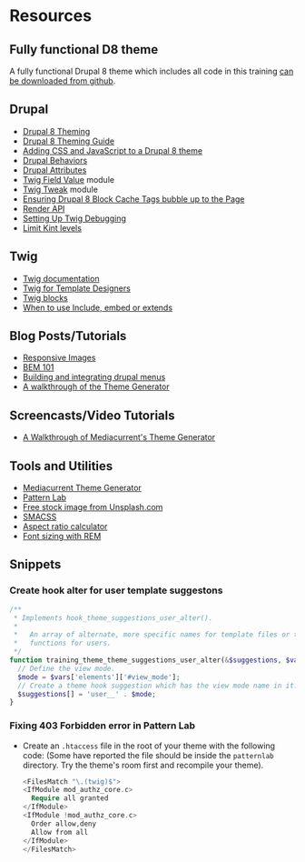 # Resources

## Fully functional D8 theme

A fully functional Drupal 8 theme which includes all code in this training [can be downloaded from github](https://github.com/mariohernandez/training).

## Drupal

* [Drupal 8 Theming](https://www.drupal.org/docs/8/theming)
* [Drupal 8 Theming Guide](https://sqndr.github.io/d8-theming-guide/index.html)
* [Adding CSS and JavaScript to a Drupal 8 theme](https://www.drupal.org/docs/8/theming/adding-stylesheets-css-and-javascript-js-to-a-drupal-8-theme)
* [Drupal Behaviors](https://sqndr.github.io/d8-theming-guide/javascript/behaviors.html)
* [Drupal Attributes](https://www.drupal.org/docs/8/theming-drupal-8/using-attributes-in-templates)
* [Twig Field Value](https://www.drupal.org/project/twig_field_value) module
* [Twig Tweak](https://www.drupal.org/project/twig_tweak) module
* [Ensuring Drupal 8 Block Cache Tags bubble up to the Page](https://www.previousnext.com.au/blog/ensuring-drupal-8-block-cache-tags-bubble-up-page)
* [Render API](https://www.drupal.org/docs/8/api/render-api)
* [Setting Up Twig Debugging](https://www.chapterthree.com/blog/drupal-8-theming-setting-up-theme-debugging)
* [Limit Kint levels](https://gist.github.com/JPustkuchen/a5f1eaeb7058856b7ef087b028ffdfeb)

## Twig

* [Twig documentation](https://twig.symfony.com/doc/3.x/)
* [Twig for Template Designers](https://twig.symfony.com/doc/2.x/templates.html)
* [Twig blocks](https://twig.symfony.com/doc/2.x/tags/extends.html)
* [When to use Include, embed or extends](https://github.com/fourkitchens/emulsify/wiki/When-to-use-include,-extends,-and-embed)

## Blog Posts/Tutorials

* [Responsive Images](https://cloudfour.com/thinks/responsive-images-101-definitions/)
* [BEM 101](https://css-tricks.com/bem-101/)
* [Building and integrating drupal menus](https://www.mediacurrent.com/blog/building-and-integrating-menu-drupal/)
* [A walkthrough of the Theme Generator](https://www.youtube.com/watch?v=cVyA2v-UwSQ&feature=youtu.be)

## Screencasts/Video Tutorials

* [A Walkthrough of Mediacurrent's Theme Generator](https://www.youtube.com/watch?v=cVyA2v-UwSQ)

## Tools and Utilities

* [Mediacurrent Theme Generator](https://github.com/mediacurrent/theme_generator_8)
* [Pattern Lab](https://patternlab.io/)
* [Free stock image from Unsplash.com](https://unsplash.com/)
* [SMACSS](https://swapps.com/blog/what-is-smacss-and-how-to-use-it/)
* [Aspect ratio calculator](https://calculateaspectratio.com/)
* [Font sizing with REM](https://snook.ca/archives/html_and_css/font-size-with-rem)

## Snippets

### Create hook alter for user template suggestons

```php
/**
 * Implements hook_theme_suggestions_user_alter().
 *
 *   An array of alternate, more specific names for template files or theme
 *   functions for users.
 */
function training_theme_theme_suggestions_user_alter(&$suggestions, $vars, $hook) {
  // Define the view mode.
  $mode = $vars['elements']['#view_mode'];
  // Create a theme hook suggestion which has the view mode name in it.
  $suggestions[] = 'user__' . $mode;
}
```

### Fixing 403 Forbidden error in Pattern Lab

* Create an `.htaccess` file in the root of your theme with the following code:  \(Some have reported the file should be inside the `patternlab` directory.  Try the theme's room first and recompile your theme\).

  ```php
  <FilesMatch "\.(twig)$">
  <IfModule mod_authz_core.c>
    Require all granted
  </IfModule>
  <IfModule !mod_authz_core.c>
    Order allow,deny
    Allow from all
  </IfModule>
  </FilesMatch>
  ```

